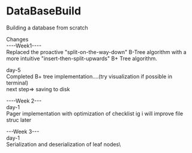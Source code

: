 # DataBaseBuild
Building a database from scratch

Changes\
----Week1----\
Replaced the proactive "split-on-the-way-down" B-Tree algorithm with a more intuitive "insert-then-split-upwards" B+ Tree algorithm.

day-5\
Completed B+ tree implementation....(try visualization if possible in terminal)\
next step=> saving to disk 

----Week 2---\
day-1\
Pager implementation with optimization of checklist
ig i will improve file struc later

---Week 3---\
day-1\
Serialization and deserialization of leaf nodes\